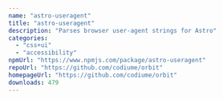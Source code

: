 ```yaml
---
name: "astro-useragent"
title: "astro-useragent"
description: "Parses browser user-agent strings for Astro"
categories:
  - "css+ui"
  - "accessibility"
npmUrl: "https://www.npmjs.com/package/astro-useragent"
repoUrl: "https://github.com/codiume/orbit"
homepageUrl: "https://github.com/codiume/orbit"
downloads: 479
---
```

